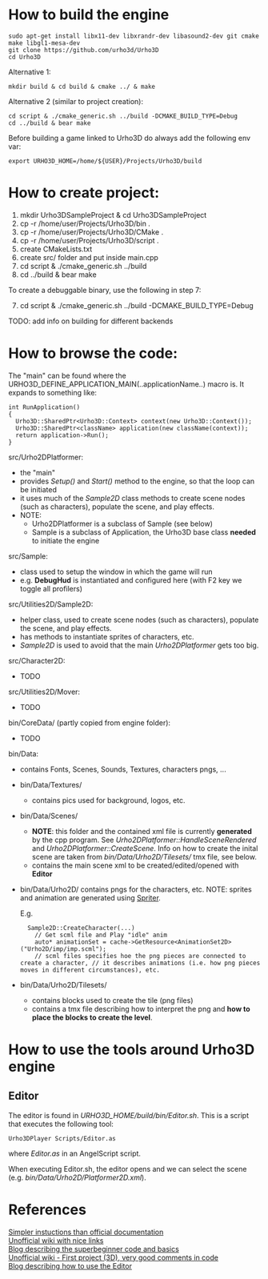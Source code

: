 # How to build the engine

    sudo apt-get install libx11-dev libxrandr-dev libasound2-dev git cmake make libgl1-mesa-dev
    git clone https://github.com/urho3d/Urho3D
    cd Urho3D

Alternative 1:

    mkdir build & cd build & cmake ../ & make

Alternative 2 (similar to project creation):

    cd script & ./cmake_generic.sh ../build -DCMAKE_BUILD_TYPE=Debug
    cd ../build & bear make

Before building a game linked to Urho3D do always add the following env var:

    export URHO3D_HOME=/home/${USER}/Projects/Urho3D/build

# How to create project:

1. mkdir Urho3DSampleProject & cd Urho3DSampleProject
2. cp -r /home/user/Projects/Urho3D/bin .
3. cp -r /home/user/Projects/Urho3D/CMake .
4. cp -r /home/user/Projects/Urho3D/script .
5. create CMakeLists.txt
6. create src/ folder and put inside main.cpp
7. cd script & ./cmake_generic.sh ../build
8. cd ../build & bear make

To create a debuggable binary, use the following in step 7:

7. cd script & ./cmake_generic.sh ../build -DCMAKE_BUILD_TYPE=Debug

TODO: add info on building for different backends

# How to browse the code:

The "main" can be found where the URHO3D_DEFINE_APPLICATION_MAIN(..applicationName..) macro is.
It expands to something like:

    int RunApplication()
    {
      Urho3D::SharedPtr<Urho3D::Context> context(new Urho3D::Context());
      Urho3D::SharedPtr<className> application(new className(context));
      return application->Run();
    }

src/Urho2DPlatformer:
- the "main"
- provides *Setup()* and *Start()* method to the engine, so that the loop can be initiated
- it uses much of the *Sample2D* class methods to create scene nodes (such as characters), populate the scene, and play effects.
- NOTE:
  - Urho2DPlatformer is a subclass of Sample (see below)
  - Sample is a subclass of Application, the Urho3D base class **needed** to initiate the engine

src/Sample:
- class used to setup the window in which the game will run
- e.g. **DebugHud** is instantiated and configured here (with F2 key we toggle all profilers)

src/Utilities2D/Sample2D:
- helper class, used to create scene nodes (such as characters), populate the scene, and play effects.
- has methods to instantiate sprites of characters, etc.
- *Sample2D* is used to avoid that the main *Urho2DPlatformer* gets too big.

src/Character2D:
- TODO

src/Utilities2D/Mover:
- TODO

bin/CoreData/ (partly copied from engine folder):
- TODO

bin/Data:
- contains Fonts, Scenes, Sounds, Textures, characters pngs, ...

- bin/Data/Textures/
  - contains pics used for background, logos, etc.

- bin/Data/Scenes/
  - **NOTE**: this folder and the contained xml file is currently **generated** by the cpp program. See *Urho2DPlatformer::HandleSceneRendered* and *Urho2DPlatformer::CreateScene*.
  Info on how to create the inital scene are taken from *bin/Data/Urho2D/Tilesets/* tmx file,
  see below.
  - contains the main scene xml to be created/edited/opened with **Editor**

- bin/Data/Urho2D/ contains pngs for the characters, etc. NOTE: sprites and animation are generated using [Spriter](http://www.brashmonkey.com/spriter.htm).

    E.g.

        Sample2D::CreateCharacter(...)
          // Get scml file and Play "idle" anim
          auto* animationSet = cache->GetResource<AnimationSet2D>("Urho2D/imp/imp.scml");
          // scml files specifies hoe the png pieces are connected to create a character, // it describes animations (i.e. how png pieces moves in different circumstances), etc.

- bin/Data/Urho2D/Tilesets/
  - contains blocks used to create the tile (png files)
  - contains a tmx file describing how to interpret the png and **how to place the blocks to create the level**.

# How to use the tools around Urho3D engine

## Editor

The editor is found in *URHO3D_HOME/build/bin/Editor.sh*. This is a script that executes the following tool:

```
Urho3DPlayer Scripts/Editor.as
```

where *Editor.as* in an AngelScript script.

When executing Editor.sh, the editor opens and we can select the scene (e.g. *bin/Data/Urho2D/Platformer2D.xml*).

# References

[Simpler instuctions than official documentation](https://github.com/urho3d/Urho3D/wiki)  
[Unofficial wiki with nice links](https://urho3d.fandom.com/wiki/Unofficial_Urho3D_Wiki)  
[Blog describing the superbeginner code and basics](https://darkdove.proboards.com/thread/30/urho-flow-1)  
[Unofficial wiki - First project (3D), very good comments in code](https://urho3d.fandom.com/wiki/First_Project)  
[Blog describing how to use the Editor](https://darkdove.proboards.com/thread/15/urho3d-editor-simple-guide)